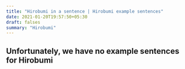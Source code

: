 ```yaml
---
title: "Hirobumi in a sentence | Hirobumi example sentences"
date: 2021-01-20T19:57:50+05:30
draft: falses
summary: "Hirobumi"
---
```

## Unfortunately, we have no example sentences for Hirobumi                 
